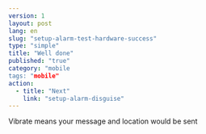 ```yaml
---
version: 1
layout: post
lang: en
slug: "setup-alarm-test-hardware-success"
type: "simple"
title: "Well done"
published: "true"
category: "mobile
tags: "mobile"
action: 
  - title: "Next"
    link: "setup-alarm-disguise"
---
```


Vibrate means your message and location would be sent